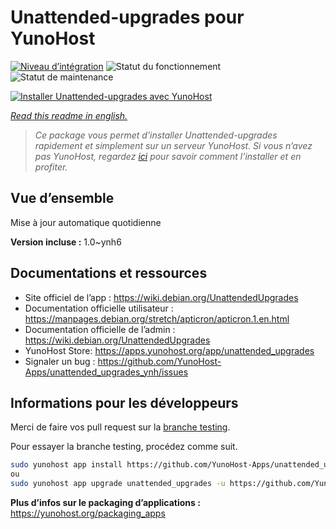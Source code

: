 <!--
N.B.: This README was automatically generated by https://github.com/YunoHost/apps/tree/master/tools/README-generator
It shall NOT be edited by hand.
-->

# Unattended-upgrades pour YunoHost

[![Niveau d’intégration](https://dash.yunohost.org/integration/unattended_upgrades.svg)](https://dash.yunohost.org/appci/app/unattended_upgrades) ![Statut du fonctionnement](https://ci-apps.yunohost.org/ci/badges/unattended_upgrades.status.svg) ![Statut de maintenance](https://ci-apps.yunohost.org/ci/badges/unattended_upgrades.maintain.svg)

[![Installer Unattended-upgrades avec YunoHost](https://install-app.yunohost.org/install-with-yunohost.svg)](https://install-app.yunohost.org/?app=unattended_upgrades)

*[Read this readme in english.](./README.md)*

> *Ce package vous permet d’installer Unattended-upgrades rapidement et simplement sur un serveur YunoHost.
Si vous n’avez pas YunoHost, regardez [ici](https://yunohost.org/#/install) pour savoir comment l’installer et en profiter.*

## Vue d’ensemble

Mise à jour automatique quotidienne

**Version incluse :** 1.0~ynh6
## Documentations et ressources

* Site officiel de l’app : <https://wiki.debian.org/UnattendedUpgrades>
* Documentation officielle utilisateur : <https://manpages.debian.org/stretch/apticron/apticron.1.en.html>
* Documentation officielle de l’admin : <https://wiki.debian.org/UnattendedUpgrades>
* YunoHost Store: <https://apps.yunohost.org/app/unattended_upgrades>
* Signaler un bug : <https://github.com/YunoHost-Apps/unattended_upgrades_ynh/issues>

## Informations pour les développeurs

Merci de faire vos pull request sur la [branche testing](https://github.com/YunoHost-Apps/unattended_upgrades_ynh/tree/testing).

Pour essayer la branche testing, procédez comme suit.

``` bash
sudo yunohost app install https://github.com/YunoHost-Apps/unattended_upgrades_ynh/tree/testing --debug
ou
sudo yunohost app upgrade unattended_upgrades -u https://github.com/YunoHost-Apps/unattended_upgrades_ynh/tree/testing --debug
```

**Plus d’infos sur le packaging d’applications :** <https://yunohost.org/packaging_apps>